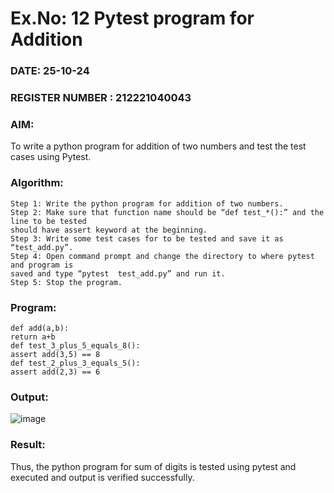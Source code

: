 # Ex.No: 12  Pytest program for Addition

### DATE: 25-10-24                                                                           
### REGISTER NUMBER : 212221040043
### AIM: 
To write a python program for addition of two numbers and test the test cases using Pytest. 
### Algorithm:
```
Step 1: Write the python program for addition of two numbers. 
Step 2: Make sure that function name should be “def test_*():” and the line to be tested 
should have assert keyword at the beginning. 
Step 3: Write some test cases for to be tested and save it as “test_add.py”. 
Step 4: Open command prompt and change the directory to where pytest and program is 
saved and type “pytest  test_add.py” and run it. 
Step 5: Stop the program.
```
### Program:
```
def add(a,b): 
return a+b 
def test_3_plus_5_equals_8(): 
assert add(3,5) == 8 
def test_2_plus_3_equals_5(): 
assert add(2,3) == 6 
```
### Output:
![image](https://github.com/user-attachments/assets/45717d76-1424-4471-a33f-f70984adeeaf)
### Result:
Thus, the python program for sum of digits is tested using pytest and executed and output is verified successfully.

